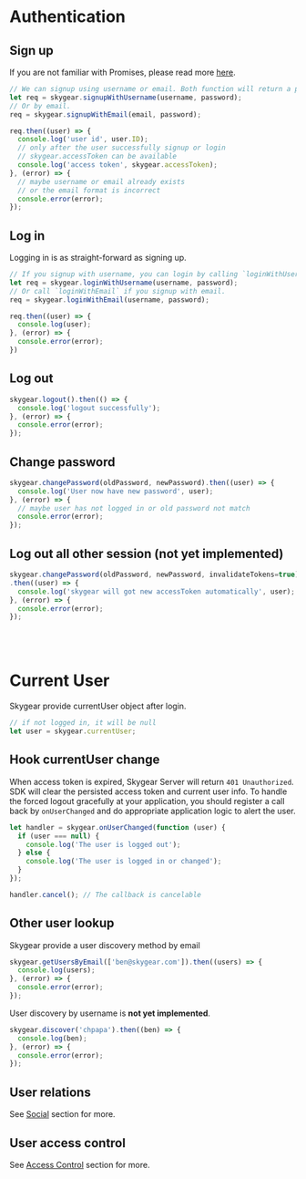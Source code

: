 <br/><br/>
<a name="authentication"></a>
# Authentication

## Sign up

If you are not familiar with Promises, please read more [here](https://www.promisejs.org/).

``` javascript
// We can signup using username or email. Both function will return a promise.
let req = skygear.signupWithUsername(username, password);
// Or by email.
req = skygear.signupWithEmail(email, password);

req.then((user) => {
  console.log('user id', user.ID);
  // only after the user successfully signup or login
  // skygear.accessToken can be available
  console.log('access token', skygear.accessToken);
}, (error) => {
  // maybe username or email already exists
  // or the email format is incorrect
  console.error(error);
});
```

## Log in

Logging in is as straight-forward as signing up.

``` javascript
// If you signup with username, you can login by calling `loginWithUsername`.
let req = skygear.loginWithUsername(username, password);
// Or call `loginWithEmail` if you signup with email.
req = skygear.loginWithEmail(username, password);

req.then((user) => {
  console.log(user);
}, (error) => {
  console.error(error);    
})
```

## Log out

``` javascript
skygear.logout().then(() => {
  console.log('logout successfully');
}, (error) => {
  console.error(error);
});
```

## Change password

``` javascript
skygear.changePassword(oldPassword, newPassword).then((user) => {
  console.log('User now have new password', user);
}, (error) => {
  // maybe user has not logged in or old password not match
  console.error(error);
});
```

## Log out all other session (not yet implemented)

``` javascript
skygear.changePassword(oldPassword, newPassword, invalidateTokens=true)
.then((user) => {
  console.log('skygear will got new accessToken automatically', user);
}, (error) => {
  console.error(error);
});
```










<br/><br/>
<a name="current-user"></a>
# Current User

Skygear provide currentUser object after login.

``` javascript
// if not logged in, it will be null
let user = skygear.currentUser;
```

## Hook currentUser change

When access token is expired, Skygear Server will return `401 Unauthorized`. SDK will
clear the persisted access token and current user info. To handle the forced
logout gracefully at your application, you should register a call back by
`onUserChanged` and do appropriate application logic to alert the user.

``` javascript
let handler = skygear.onUserChanged(function (user) {
  if (user === null) {
    console.log('The user is logged out');
  } else {
    console.log('The user is logged in or changed');
  }
});

handler.cancel(); // The callback is cancelable
```

## Other user lookup

Skygear provide a user discovery method by email

``` javascript
skygear.getUsersByEmail(['ben@skygear.com']).then((users) => {
  console.log(users);
}, (error) => {
  console.error(error);
});
```

User discovery by username is **not yet implemented**.

``` javascript
skygear.discover('chpapa').then((ben) => {
  console.log(ben);
}, (error) => {
  console.error(error);
});
```

## User relations

See [Social](/js/guide/relation) section for more.

## User access control

See [Access Control](/js/guide/access-control/role) section for more.
